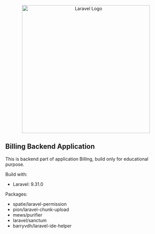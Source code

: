 <p align="center"><a href="https://laravel.com" target="_blank"><img src="https://raw.githubusercontent.com/laravel/art/master/logo-lockup/5%20SVG/2%20CMYK/1%20Full%20Color/laravel-logolockup-cmyk-red.svg" width="400" alt="Laravel Logo"></a></p>

## Billing Backend Application

This is backend part of application Billing, build only for educational purpose.

Build with:
- Laravel: 9.31.0

Packages:

- spatie/laravel-permission
- pion/laravel-chunk-upload
- mews/purifier
- laravel/sanctum
- barryvdh/laravel-ide-helper

